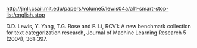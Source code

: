 http://jmlr.csail.mit.edu/papers/volume5/lewis04a/a11-smart-stop-list/english.stop

D.D. Lewis, Y. Yang, T.G. Rose and F. Li, RCV1: A new
benchmark collection for text categorization research, Journal
of Machine Learning Research 5 (2004), 361-397.

